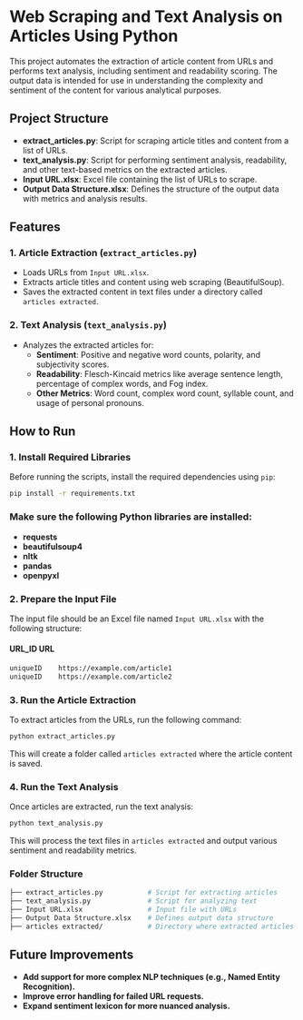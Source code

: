 # Web Scraping and Text Analysis on Articles Using Python
This project automates the extraction of article content from URLs and performs text analysis, including sentiment and readability scoring.
The output data is intended for use in understanding the complexity and sentiment of the content for various analytical purposes.

## Project Structure

- **extract_articles.py**: Script for scraping article titles and content from a list of URLs.
- **text_analysis.py**: Script for performing sentiment analysis, readability, and other text-based metrics on the extracted articles.
- **Input URL.xlsx**: Excel file containing the list of URLs to scrape.
- **Output Data Structure.xlsx**: Defines the structure of the output data with metrics and analysis results.

## Features

### 1. Article Extraction (`extract_articles.py`)
- Loads URLs from `Input URL.xlsx`.
- Extracts article titles and content using web scraping (BeautifulSoup).
- Saves the extracted content in text files under a directory called `articles extracted`.

### 2. Text Analysis (`text_analysis.py`)
- Analyzes the extracted articles for:
  - **Sentiment**: Positive and negative word counts, polarity, and subjectivity scores.
  - **Readability**: Flesch-Kincaid metrics like average sentence length, percentage of complex words, and Fog index.
  - **Other Metrics**: Word count, complex word count, syllable count, and usage of personal pronouns.

## How to Run

### 1. Install Required Libraries
Before running the scripts, install the required dependencies using `pip`:
```bash
pip install -r requirements.txt
```
### Make sure the following Python libraries are installed:

- **requests**
- **beautifulsoup4**
- **nltk**
- **pandas**
- **openpyxl**

### 2. Prepare the Input File
The input file should be an Excel file named `Input URL.xlsx` with the following structure:
#### URL_ID	URL
```bash
uniqueID	https://example.com/article1
uniqueID	https://example.com/article2
```
### 3. Run the Article Extraction
To extract articles from the URLs, run the following command:
```bash
python extract_articles.py
```
This will create a folder called `articles extracted` where the article content is saved.

### 4. Run the Text Analysis
Once articles are extracted, run the text analysis:
```bash
python text_analysis.py
```
This will process the text files in `articles extracted` and output various sentiment and readability metrics.

### Folder Structure
```bash
├── extract_articles.py           # Script for extracting articles
├── text_analysis.py              # Script for analyzing text
├── Input URL.xlsx                # Input file with URLs
├── Output Data Structure.xlsx    # Defines output data structure
├── articles extracted/           # Directory where extracted articles are saved
```
## Future Improvements
- **Add support for more complex NLP techniques (e.g., Named Entity Recognition).**
- **Improve error handling for failed URL requests.**
- **Expand sentiment lexicon for more nuanced analysis.**

